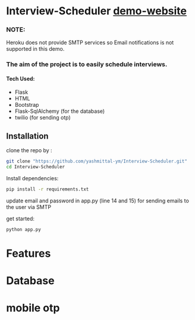 # Interview-Scheduler [demo-website](https://interview-manage.herokuapp.com/)
### NOTE:
Heroku does not provide SMTP services so Email notifications is not supported in this demo.

### The aim of the project is to easily schedule interviews.


#### Tech Used:
- Flask
- HTML
- Bootstrap
- Flask-SqlAlchemy (for the database)
- twilio (for sending otp)


## Installation

clone the repo by :
```sh
git clone "https://github.com/yashmittal-ym/Interview-Scheduler.git"
cd Interview-Scheduler
```

Install dependencies: 

```sh
pip install -r requirements.txt
```
update email and password in app.py (line 14 and 15) for sending emails to the user via SMTP 

get started: 

```sh
python app.py
```
# Features



# Database


# mobile otp






